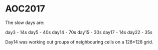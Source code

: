 # AOC2017

The slow days are: 

day3 - 14s
day5 - 40s
day14 - 70s
day15 - 30s 
day17 - 14s
day22 - 35s


Day14 was working out groups of neighbouring cells on a 128*128 grid.
